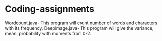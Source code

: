 # Coding-assignments
Wordcount.java-
     This program will count number of words and characters with its frequency.
Deepimage.java-
     This program will give the variance, mean, probability with moments from 0-2.
